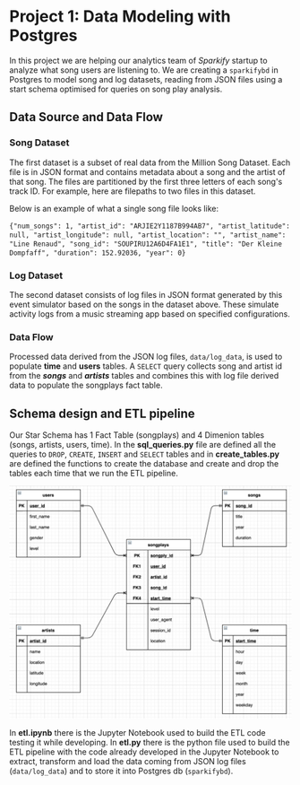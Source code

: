 # Project 1: Data Modeling with Postgres

In this project we are helping our analytics team of *Sparkify* startup to analyze what song users are listening to.
We are creating a ```sparkifybd``` in Postgres to model song and log datasets, reading from JSON files using a start schema optimised for queries on song play analysis.

## Data Source and Data Flow

### Song Dataset

The first dataset is a subset of real data from the Million Song Dataset. Each file is in JSON format and contains metadata about a song and the artist of that song. The files are partitioned by the first three letters of each song's track ID. For example, here are filepaths to two files in this dataset.

Below is an example of what a single song file looks like:

```
{"num_songs": 1, "artist_id": "ARJIE2Y1187B994AB7", "artist_latitude": null, "artist_longitude": null, "artist_location": "", "artist_name": "Line Renaud", "song_id": "SOUPIRU12A6D4FA1E1", "title": "Der Kleine Dompfaff", "duration": 152.92036, "year": 0}
``` 

### Log Dataset

The second dataset consists of log files in JSON format generated by this event simulator based on the songs in the dataset above. These simulate activity logs from a music streaming app based on specified configurations.

### Data Flow

Processed data derived from the JSON log files, ```data/log_data```, is used to populate **time** and **users** tables. A ```SELECT``` query collects song and artist id from the ***songs*** and ***artists*** tables and combines this with log file derived data to populate the songplays fact table.

## Schema design and ETL pipeline

Our Star Schema has 1 Fact Table (songplays) and 4 Dimenion tables (songs, artists, users, time). 
In the **sql_queries.py** file are defined all the queries to ```DROP```, ```CREATE```, ```INSERT``` and ```SELECT``` tables and in **create_tables.py** are defined the functions to create the database and create and drop the tables each time that we run the ETL pipeline. 

![Data Model diagram](/data/images/DataModel.png)

In **etl.ipynb** there is the Jupyter Notebook used to build the ETL code testing it while developing. In **etl.py** there is the python file used to build the ETL pipeline with the code already developed in the Jupyter Notebook to extract, transform and load the data coming from JSON log files (```data/log_data```) and to store it into Postgres db (```sparkifybd```).
